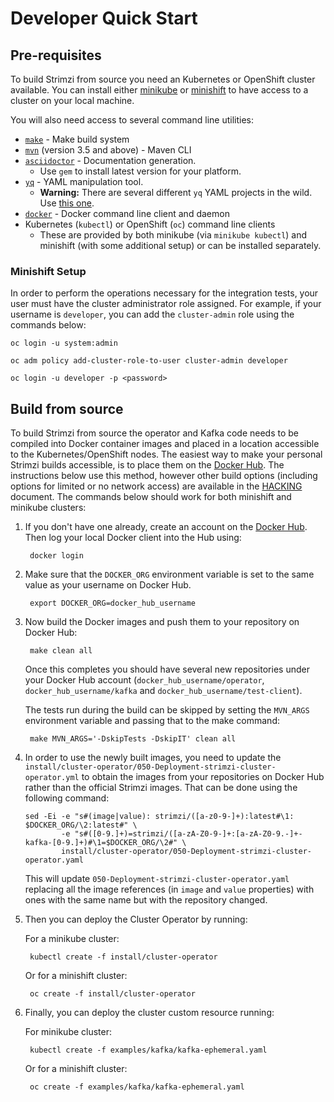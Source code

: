 # Developer Quick Start

## Pre-requisites 

To build Strimzi from source you need an Kubernetes or OpenShift cluster available. You can install either [minikube](https://kubernetes.io/docs/tasks/tools/install-minikube/) or [minishift](https://www.okd.io/minishift/) to have access to a cluster on your local machine.

You will also need access to several command line utilities:

- [`make`](https://www.gnu.org/software/make/) - Make build system
- [`mvn`](https://maven.apache.org/index.html) (version 3.5 and above) - Maven CLI
- [`asciidoctor`](https://asciidoctor.org/) - Documentation generation. 
    - Use `gem` to install latest version for your platform.
- [`yq`](https://github.com/mikefarah/yq) - YAML manipulation tool. 
    - **Warning:** There are several different `yq` YAML projects in the wild. Use
      [this one](https://github.com/mikefarah/yq).
- [`docker`](https://docs.docker.com/install/) - Docker command line client and daemon
- Kubernetes (`kubectl`) or OpenShift (`oc`) command line clients
    - These are provided by both minikube (via `minikube kubectl`) and minishift (with some additional setup) or can be installed separately. 

### Minishift Setup

In order to perform the operations necessary for the integration tests, your user must have the cluster administrator role assigned. For example, if your username is `developer`, you can add the `cluster-admin` role using the commands below:

    oc login -u system:admin

    oc adm policy add-cluster-role-to-user cluster-admin developer
    
    oc login -u developer -p <password>

## Build from source

To build Strimzi from source the operator and Kafka code needs to be compiled into Docker container images and placed in a location accessible to the Kubernetes/OpenShift nodes. The easiest way to make your personal Strimzi builds accessible, is to place them on the [Docker Hub](https://hub.docker.com/). The instructions below use this method, however other build options (including options for limited or no network access) are available in the [HACKING](https://github.com/strimzi/strimzi-kafka-operator/blob/master/HACKING.md) document. The commands below should work for both minishift and minikube clusters:

1. If you don't have one already, create an account on the [Docker Hub](https://hub.docker.com/). Then log your local Docker client into the Hub using:

        docker login

2. Make sure that the `DOCKER_ORG` environment variable is set to the same value as your username on Docker Hub.

        export DOCKER_ORG=docker_hub_username

3. Now build the Docker images and push them to your repository on Docker Hub:
    
        make clean all

   Once this completes you should have several new repositories under your Docker Hub account (`docker_hub_username/operator`, `docker_hub_username/kafka` and `docker_hub_username/test-client`).

   The tests run during the build can be skipped by setting the `MVN_ARGS` environment variable and passing that to the make command:

        make MVN_ARGS='-DskipTests -DskipIT' clean all

4. In order to use the newly built images, you need to update the `install/cluster-operator/050-Deployment-strimzi-cluster-operator.yml` to obtain the images from your repositories on Docker Hub rather than the official Strimzi images. That can be done using the following command:

    ```
    sed -Ei -e "s#(image|value): strimzi/([a-z0-9-]+):latest#\1: $DOCKER_ORG/\2:latest#" \
            -e "s#([0-9.]+)=strimzi/([a-zA-Z0-9-]+:[a-zA-Z0-9.-]+-kafka-[0-9.]+)#\1=$DOCKER_ORG/\2#" \
            install/cluster-operator/050-Deployment-strimzi-cluster-operator.yaml
    ```

   This will update `050-Deployment-strimzi-cluster-operator.yaml` replacing all the image references (in `image` and `value` properties) with ones with the same name but with the repository changed.

5. Then you can deploy the Cluster Operator by running: 

   For a minikube cluster:

        kubectl create -f install/cluster-operator
   
   Or for a minishift cluster:
        
        oc create -f install/cluster-operator


6. Finally, you can deploy the cluster custom resource running:
   
   For minikube cluster:

        kubectl create -f examples/kafka/kafka-ephemeral.yaml 
   
   Or for a minishift cluster:

        oc create -f examples/kafka/kafka-ephemeral.yaml


